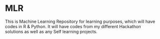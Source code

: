 # MLR
This is Machine Learning Repository for learning purposes, which will have codes in R &amp; Python. It will have codes from my different Hackathon solutions as well as any Self learning projects.
